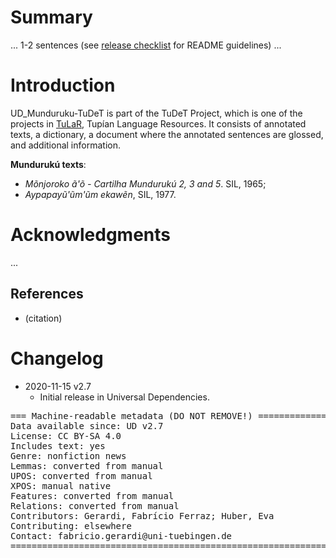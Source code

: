 # Summary

... 1-2 sentences (see [release checklist](http://universaldependencies.org/release_checklist.html#the-readme-file) for README guidelines) ...


# Introduction

UD_Munduruku-TuDeT
 is part of the TuDeT Project, which is one of the projects in [TuLaR](https://tular.org), Tupían Language Resources. It consists of annotated texts, a dictionary, a document where the annotated sentences are glossed, and additional information.

**Mundurukú texts**:<br/>
* *Mõnjoroko ã'õ - Cartilha Mundurukú 2, 3 and 5*. SIL, 1965; 
* *Aypapayũ'ũm'ũm ekawẽn*, SIL, 1977.


# Acknowledgments

...

## References

* (citation)


# Changelog

* 2020-11-15 v2.7
  * Initial release in Universal Dependencies.


<pre>
=== Machine-readable metadata (DO NOT REMOVE!) ================================
Data available since: UD v2.7
License: CC BY-SA 4.0
Includes text: yes
Genre: nonfiction news
Lemmas: converted from manual
UPOS: converted from manual
XPOS: manual native
Features: converted from manual
Relations: converted from manual
Contributors: Gerardi, Fabrício Ferraz; Huber, Eva
Contributing: elsewhere
Contact: fabricio.gerardi@uni-tuebingen.de
===============================================================================
</pre>

